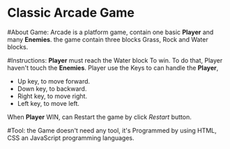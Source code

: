 # Classic Arcade Game

#About Game:
Arcade is a platform game, contain one basic **Player** and many **Enemies**.
the game contain three blocks Grass, Rock and Water blocks.

#Instructions:
**Player** must reach the Water block To win. To do that, Player haven't touch the **Enemies**.
Player use the Keys to can handle the **Player**,
- Up key, to move forward.
- Down key, to backward.
- Right key, to move right.
- Left key, to move left.

When **Player** WIN, can Restart the game by click *Restart* button.

#Tool:
the Game doesn't need any tool, it's Programmed by using HTML, CSS an JavaScript programming languages.
